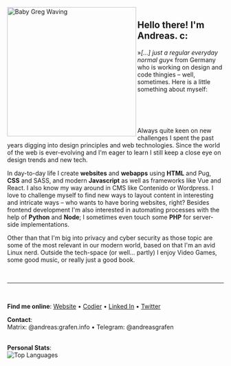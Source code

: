 <img align="left" alt="Baby Greg Waving" src="https://c.tenor.com/ddf8w0Z84ucAAAAC/mandalorian-baby-yoda.gif" width="300px" />

## Hello there! I'm Andreas. c:
»_[…] just a regular everyday normal guy_« from Germany who is working on design and code thingies – well, sometimes. Here is a little something about myself:

<br><br><br>

Always quite keen on new challenges I spent the past years digging into design principles and web technologies. Since the world of the web is ever-evolving and I'm eager to learn I still keep a close eye on design trends and new tech.

In day-to-day life I create **websites** and **webapps** using **HTML** and Pug, **CSS** and SASS, and modern **Javascript** as well as frameworks like Vue and React. I also know my way around in CMS like Contenido or Wordpress. I love to challenge myself to find new ways to layout content in interesting and intricate ways – who wants to have boring websites, right? Besides frontend development I'm also interested in automating processes with the help of **Python** and **Node**; I sometimes even touch some **PHP** for server-side implementations.

Other than that I'm big into privacy and cyber security as those topic are some of the most relevant in our modern world, based on that I'm an avid Linux nerd. Outside the tech-space (or well… partly) I enjoy Video Games, some good music, or really just a good book.

<br>

---

<br>

**Find me online**:
[Website](https://andreas.grafen.info) • [Codier](https://codier.io/@andreasgrafen) • [Linked In](https://www.linkedin.com/in/andreas-grafen-2205a320b/) • [Twitter](https://twitter.com/andreasgrafen)
<br>

**Contact**:<br>
Matrix: @andreas:grafen.info • Telegram: @andreasgrafen
<br><br>

**Personal Stats**:<br>
<img src="https://github-readme-stats.vercel.app/api/top-langs/?username=andreasgrafen&layout=compact&title_color=C9CBFF&text_color=988BA2&icon_color=988BA2&bg_color=1A1826&hide_border=true&border_radius=0&custom_title=My%20Top%20Languages" alt="Top Languages">

<br>